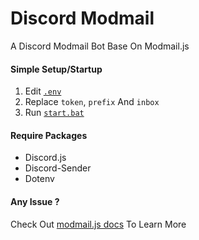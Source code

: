 # Discord Modmail
A Discord Modmail Bot Base On Modmail.js 

#### Simple Setup/Startup

1. Edit [`.env`](./.env)
2. Replace `token`, `prefix` And `inbox`
3. Run [`start.bat`](./start.bat)

#### Require Packages

- Discord.js
- Discord-Sender
- Dotenv 

#### Any Issue ?

Check Out [modmail.js docs](https://modmail.js.org) To Learn More
